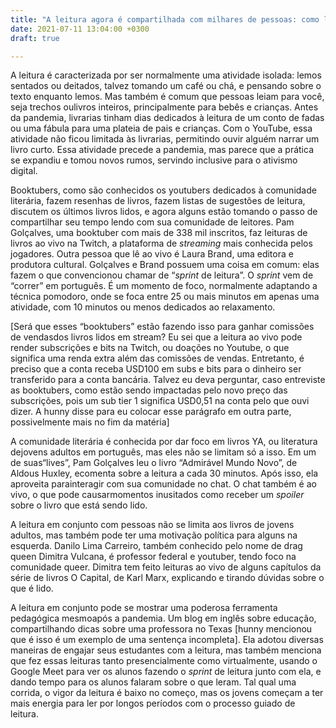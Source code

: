 ```yaml
---
title: "A leitura agora é compartilhada com milhares de pessoas: como ler ao vivo está aumentando a venda de livros e até ensinando Karl Marx"
date: 2021-07-11 13:04:00 +0300
draft: true

---
```


A leitura é caracterizada por ser normalmente uma atividade isolada: lemos sentados ou deitados, talvez tomando um café ou chá, e pensando sobre o texto enquanto lemos. Mas também é comum que pessoas leiam para você, seja trechos oulivros inteiros, principalmente para bebês e crianças. Antes da pandemia, livrarias tinham dias dedicados à leitura de um conto de fadas ou uma fábula para uma plateia de pais e crianças. Com o YouTube, essa atividade não ficou limitada às livrarias, permitindo ouvir alguém narrar um livro curto. Essa atividade precede a pandemia, mas parece que a prática se expandiu e tomou novos rumos, servindo inclusive para o ativismo digital.

Booktubers, como são conhecidos os youtubers dedicados à comunidade literária, fazem resenhas de livros, fazem listas de sugestões de leitura, discutem os últimos livros lidos, e agora alguns estão tomando o passo de compartilhar seu tempo lendo com sua comunidade de leitores. Pam Golçalves, uma booktuber com mais de 338 mil inscritos, faz leituras de livros ao vivo na Twitch, a plataforma de *streaming* mais conhecida pelos jogadores. Outra pessoa que lê ao vivo é Laura Brand, uma editora e produtora cultural. Golçalves e Brand possuem uma coisa em comum: elas fazem o que convencionou chamar de “*sprint* de leitura”. O *sprint* vem de “correr” em português. É um momento de foco, normalmente adaptando a técnica pomodoro, onde se foca entre 25 ou mais minutos em apenas uma atividade, com 10 minutos ou menos dedicados ao relaxamento.

[Será que esses “booktubers” estão fazendo isso para ganhar comissões de vendasdos livros lidos em stream? Eu sei que a leitura ao vivo pode render subscrições e bits na Twitch, ou doações no Youtube, o que significa uma renda extra além das comissões de vendas. Entretanto, é preciso que a conta receba USD100 em subs e bits para o dinheiro ser transferido para a conta bancária. Talvez eu deva perguntar, caso entreviste as booktubers, como estão sendo impactadas pelo novo preço das subscrições, pois um sub tier 1 significa USD0,51 na conta pelo que ouvi dizer. A hunny disse para eu colocar esse parágrafo em outra parte, possivelmente mais no fim da matéria]

A comunidade literária é conhecida por dar foco em livros YA, ou literatura dejovens adultos em português, mas eles não se limitam só a isso. Em um de suas“lives”, Pam Golçalves leu o livro “Admirável Mundo Novo”, de Aldous Huxley, ecomenta sobre a leitura a cada 30 minutos. Após isso, ela aproveita parainteragir com sua comunidade no chat. O chat também é ao vivo, o que pode causarmomentos inusitados como receber um *spoiler* sobre o livro que está sendo lido.

A leitura em conjunto com pessoas não se limita aos livros de jovens adultos, mas também pode ter uma motivação política para alguns na esquerda. Danilo Lima Carreiro, também conhecido pelo nome de drag queen Dimitra Vulcana, é professor federal e youtuber, tendo foco na comunidade queer. Dimitra tem feito leituras ao vivo de alguns capítulos da série de livros O Capital, de Karl Marx, explicando e tirando dúvidas sobre o que é lido.

A leitura em conjunto pode se mostrar uma poderosa ferramenta pedagógica mesmoapós a pandemia. Um blog em inglês sobre educação, compartilhando dicas sobre uma professora no Texas [hunny mencionou que é isso é um exemplo de uma sentença incompleta]. Ela adotou diversas maneiras de engajar seus estudantes com a leitura, mas também menciona que fez essas leituras tanto presencialmente como virtualmente, usando o Google Meet para ver os alunos fazendo o *sprint* de leitura junto com ela, e dando tempo para os alunos falaram sobre o que leram. Tal qual uma corrida, o vigor da leitura é baixo no começo, mas os jovens começam a ter mais energia para ler por longos períodos com o processo guiado de leitura.
